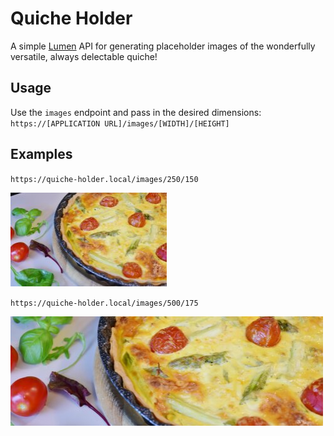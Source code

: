 # Quiche Holder

A simple [Lumen](https://lumen.laravel.com/) API for generating placeholder images of the wonderfully versatile, always delectable quiche!

## Usage

Use the `images` endpoint and pass in the desired dimensions: `https://[APPLICATION URL]/images/[WIDTH]/[HEIGHT]`

## Examples

`https://quiche-holder.local/images/250/150`

<img src="storage/examples/quiche-250x150.jpg" width="250" height="150">


`https://quiche-holder.local/images/500/175`

<img src="storage/examples/quiche-500x175.jpg" width="500" height="175">
